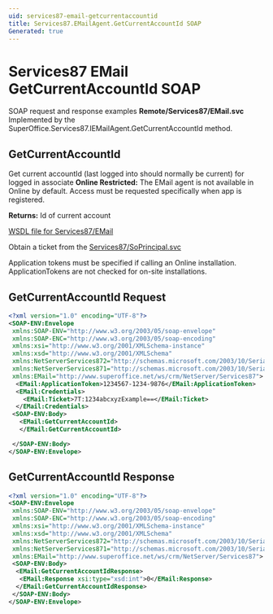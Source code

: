 ```yaml
---
uid: services87-email-getcurrentaccountid
title: Services87.EMailAgent.GetCurrentAccountId SOAP
Generated: true
---
```


# Services87 EMail GetCurrentAccountId SOAP

SOAP request and response examples **Remote/Services87/EMail.svc**
Implemented by the <see cref="M:SuperOffice.Services87.IEMailAgent.GetCurrentAccountId">SuperOffice.Services87.IEMailAgent.GetCurrentAccountId</see> method.

## GetCurrentAccountId

Get current accountId (last logged into should normally be current) for logged in associate
<para /><b>Online Restricted:</b> The EMail agent is not available in Online by default. Access must be requested specifically when app is registered.


**Returns:** Id of current account


[WSDL file for Services87/EMail](../Services87-EMail.md)

Obtain a ticket from the [Services87/SoPrincipal.svc](../SoPrincipal/index.md)

Application tokens must be specified if calling an Online installation. ApplicationTokens are not checked for on-site installations.

## GetCurrentAccountId Request

```xml
<?xml version="1.0" encoding="UTF-8"?>
<SOAP-ENV:Envelope
 xmlns:SOAP-ENV="http://www.w3.org/2003/05/soap-envelope"
 xmlns:SOAP-ENC="http://www.w3.org/2003/05/soap-encoding"
 xmlns:xsi="http://www.w3.org/2001/XMLSchema-instance"
 xmlns:xsd="http://www.w3.org/2001/XMLSchema"
 xmlns:NetServerServices872="http://schemas.microsoft.com/2003/10/Serialization/Arrays"
 xmlns:NetServerServices871="http://schemas.microsoft.com/2003/10/Serialization/"
 xmlns:EMail="http://www.superoffice.net/ws/crm/NetServer/Services87">
  <EMail:ApplicationToken>1234567-1234-9876</EMail:ApplicationToken>
  <EMail:Credentials>
    <EMail:Ticket>7T:1234abcxyzExample==</EMail:Ticket>
  </EMail:Credentials>
 <SOAP-ENV:Body>
   <EMail:GetCurrentAccountId>
   </EMail:GetCurrentAccountId>

 </SOAP-ENV:Body>
</SOAP-ENV:Envelope>

```


## GetCurrentAccountId Response

```xml
<?xml version="1.0" encoding="UTF-8"?>
<SOAP-ENV:Envelope
 xmlns:SOAP-ENV="http://www.w3.org/2003/05/soap-envelope"
 xmlns:SOAP-ENC="http://www.w3.org/2003/05/soap-encoding"
 xmlns:xsi="http://www.w3.org/2001/XMLSchema-instance"
 xmlns:xsd="http://www.w3.org/2001/XMLSchema"
 xmlns:NetServerServices872="http://schemas.microsoft.com/2003/10/Serialization/Arrays"
 xmlns:NetServerServices871="http://schemas.microsoft.com/2003/10/Serialization/"
 xmlns:EMail="http://www.superoffice.net/ws/crm/NetServer/Services87">
 <SOAP-ENV:Body>
  <EMail:GetCurrentAccountIdResponse>
   <EMail:Response xsi:type="xsd:int">0</EMail:Response>
  </EMail:GetCurrentAccountIdResponse>
 </SOAP-ENV:Body>
</SOAP-ENV:Envelope>

```

